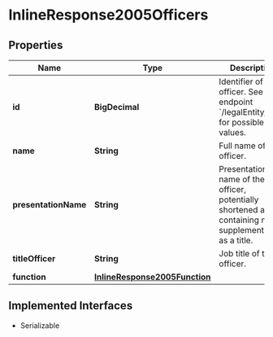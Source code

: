 

# InlineResponse2005Officers


## Properties

Name | Type | Description | Notes
------------ | ------------- | ------------- | -------------
**id** | **BigDecimal** | Identifier of an officer.  See endpoint &#x60;/legalEntity/list&#x60; for possible values. |  [optional]
**name** | **String** | Full name of the officer. |  [optional]
**presentationName** | **String** | Presentation name of the officer, potentially shortened and/or containing name supplementssuch as a title. |  [optional]
**titleOfficer** | **String** | Job title of the officer. |  [optional]
**function** | [**InlineResponse2005Function**](InlineResponse2005Function.md) |  |  [optional]


## Implemented Interfaces

* Serializable


